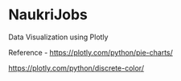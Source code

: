 # NaukriJobs
Data Visualization using Plotly

Reference - https://plotly.com/python/pie-charts/

https://plotly.com/python/discrete-color/
